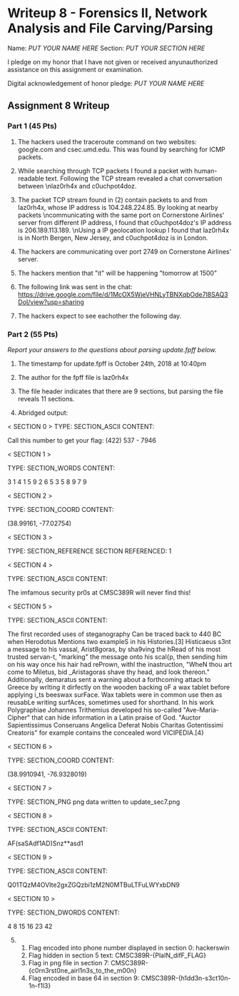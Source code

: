 Writeup 8 - Forensics II, Network Analysis and File Carving/Parsing
=====

Name: *PUT YOUR NAME HERE*
Section: *PUT YOUR SECTION HERE*

I pledge on my honor that I have not given or received anyunauthorized assistance on this assignment or examination.

Digital acknowledgement of honor pledge: *PUT YOUR NAME HERE*

## Assignment 8 Writeup

### Part 1 (45 Pts)
1. The hackers used the traceroute command on two websites: google.com and csec.umd.edu. This was found by searching for ICMP packets.

2. While searching through TCP packets I found a packet with human-readable text. Following the TCP stream revealed a chat conversation between \nlaz0rh4x and c0uchpot4doz.

3. The packet TCP stream found in (2) contain packets to and from laz0rh4x, whose IP address is 104.248.224.85. By looking at nearby packets \ncommunicating with the same port on Cornerstone Airlines' server from different IP address, I found that c0uchpot4doz's IP address is 206.189.113.189. \nUsing a IP geolocation lookup I found that laz0rh4x is in North Bergen, New Jersey, and c0uchpot4doz is in London.

4. The hackers are communicating over port 2749 on Cornerstone Airlines' server.

5. The hackers mention that "it" will be happening "tomorrow at 1500"

6. The following link was sent in the chat: https://drive.google.com/file/d/1McOX5WjeVHNLyTBNXqbOde7l8SAQ3DoI/view?usp=sharing

7. The hackers expect to see eachother the following day. 

### Part 2 (55 Pts)

*Report your answers to the questions about parsing update.fpff below.*

1. The timestamp for update.fpff is October 24th, 2018 at 10:40pm

2. The author for the fpff file is laz0rh4x

3. The file header indicates that there are 9 sections, but parsing the file reveals 11 sections.

4. Abridged output:

< SECTION 0 >
TYPE: SECTION_ASCII
CONTENT:

Call this number to get your flag: (422) 537 - 7946


< SECTION 1 >

TYPE: SECTION_WORDS
CONTENT:

3 1 4 1 5 9 2 6 5 3 5 8 9 7 9 


< SECTION 2 >

TYPE: SECTION_COORD
CONTENT:

(38.99161, -77.02754)


< SECTION 3 >

TYPE: SECTION_REFERENCE
SECTION REFERENCED: 1

< SECTION 4 >

TYPE: SECTION_ASCII
CONTENT:

The imfamous security pr0s at CMSC389R will never find this!


< SECTION 5 >

TYPE: SECTION_ASCII
CONTENT:

The first recorded uses of steganography Can be traced back to 440 BC when Herodotus Mentions two exampleS in his Histories.[3] Histicaeus s3nt a message to his vassal, Arist8goras, by sha9ving the hRead of his most trusted servan-t, "marking" the message onto his scal{p, then sending him on his way once his hair had rePrown, withl the inastructIon, "WheN thou art come to Miletus, bid _Aristagoras shave thy head, and look thereon." Additionally, demaratus sent a warning about a forthcoming attack to Greece by wrIting it dirfectly on the wooden backing oF a wax tablet before applying i_ts beeswax surFace. Wax tablets were in common use then as reusabLe writing surfAces, sometimes used for shorthand. In his work Polygraphiae Johannes Trithemius developed his so-called "Ave-Maria-Cipher" that can hide information in a Latin praise of God. "Auctor Sapientissimus Conseruans Angelica Deferat Nobis Charitas Gotentissimi Creatoris" for example contains the concealed word VICIPEDIA.[4}


< SECTION 6 >

TYPE: SECTION_COORD
CONTENT:

(38.9910941, -76.9328019)


< SECTION 7 >

TYPE: SECTION_PNG
png data written to update_sec7.png 

< SECTION 8 >

TYPE: SECTION_ASCII
CONTENT:

AF(saSAdf1AD)Snz**asd1


< SECTION 9 >

TYPE: SECTION_ASCII
CONTENT:

Q01TQzM4OVIte2gxZGQzbi1zM2N0MTBuLTFuLWYxbDN9



< SECTION 10 >

TYPE: SECTION_DWORDS
CONTENT:

4 8 15 16 23 42 

5. 
	1. Flag encoded into phone number displayed in section 0: hackerswin
	2. Flag hidden in section 5 text: CMSC389R-{PlaIN_difF_FLAG}
	3. Flag in png file in section 7: CMSC389R-{c0rn3rst0ne_airl1n3s_to_the_m00n}
	4. Flag encoded in base 64 in section 9: CMSC389R-{h1dd3n-s3ct10n-1n-f1l3}
	
